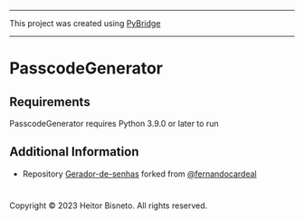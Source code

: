 ﻿---
This project was created using [PyBridge](https://github.com/hbisneto/PyBridge)

---

# PasscodeGenerator

## Requirements

PasscodeGenerator requires Python 3.9.0 or later to run

## Additional Information

- Repository [Gerador-de-senhas](https://github.com/fernandocardeal/Gerador-de-senhas) forked from [@fernandocardeal](https://github.com/fernandocardeal/)

#

Copyright © 2023 Heitor Bisneto. All rights reserved.